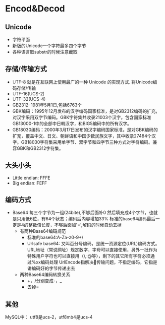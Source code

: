 # Encod&Decod
## Unicode
- 字符平面
- 新版的Unicode一个字符最多四个字节
- 各种语言取substr的时候注意截取
## 存储/传输方式
- UTF-8 就是在互联网上使用最广的一种 Unicode 的实现方式. 将Unicode编码存储/传输
- UTF-16(UCS-2)
- UTF-32(UCS-4)
- GB2312: 1981年5月1日,包括6763个
- GBK编码：1995年12月发布的汉字编码国家标准，是对GB2312编码的扩充，对汉字采用双字节编码。GBK字符集共收录21003个汉字，包含国家标准GB13000-1中的全部中日韩汉字，和BIG5编码中的所有汉字。
- GB18030编码：2000年3月17日发布的汉字编码国家标准，是对GBK编码的扩充，覆盖中文、日文、朝鲜语和中国少数民族文字，其中收录27484个汉字。GB18030字符集采用单字节、双字节和四字节三种方式对字符编码。兼容GBK和GB2312字符集。
## 大头小头
- Little endian: FFFE
- Big endian: FEFF
## 编码方式
- Base64
    每三个字节为一组(24bite),不够后面补0
    然后填充成4个字节，也就是只用低6位，有64个状态；编码后内容增加33%
    标准的base64编码最后一定是4的整数倍长度，不够后面加'=',解码的时候自动去掉
  - 有两种Base64编码规范
    - 标准的base64:A-Za-z0-9+/
    - Urlsafe base64: 又叫百分号编码，是统一资源定位(URL)编码方式。
        URL地址（常说网址）规定数字，字母可以直接使用，另外一批作为特殊用户字符也可以直接用（/,:@等），剩下的其它所有字符必须通过%xx编码处理
        UrlEncode指解决传输问题，不指定编码，它指是讲编码好的字节传递出去
  - 两种Base64编码转换关系
    - +，/分别变成-，_ 
    - 去掉=
## 其他
MySQL中： utf8是ucs-2，utf8mb4是ucs-4